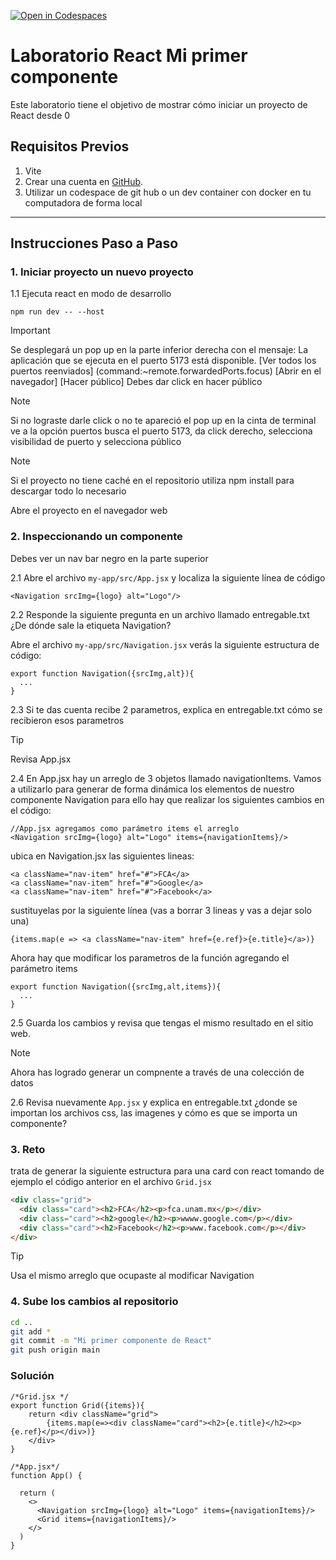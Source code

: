 [![Open in Codespaces](https://classroom.github.com/assets/launch-codespace-2972f46106e565e64193e422d61a12cf1da4916b45550586e14ef0a7c637dd04.svg)](https://classroom.github.com/open-in-codespaces?assignment_repo_id=19626696)
# Laboratorio React Mi primer componente

Este laboratorio tiene el objetivo de mostrar cómo iniciar un proyecto de React desde 0

## Requisitos Previos

1. Vite
2. Crear una cuenta en [GitHub](https://github.com/).
3. Utilizar un codespace de git hub o un dev container con docker en tu computadora de forma local

---

## Instrucciones Paso a Paso

### 1. Iniciar proyecto un nuevo proyecto

1.1 Ejecuta react en modo de desarrollo

```
npm run dev -- --host
```

> [!IMPORTANT]
> Se desplegará un pop up en la parte inferior derecha con el mensaje: La aplicación que se ejecuta en el puerto 5173 está disponible. 
> [Ver todos los puertos reenviados] (command:~remote.forwardedPorts.focus) [Abrir en el navegador] [Hacer público] Debes dar click en hacer público

> [!NOTE]
>Si no lograste darle click o no te apareció el pop up en la cinta de terminal ve a la opción puertos busca el puerto 5173, da click derecho, selecciona visibilidad de puerto y selecciona público

> [!NOTE]
>Si el proyecto no tiene caché en el repositorio utiliza npm install para descargar todo lo necesario

Abre el proyecto en el navegador web

### 2. Inspeccionando un componente

Debes ver un nav bar negro en la parte superior

2.1 Abre el archivo ```my-app/src/App.jsx``` y localiza la siguiente línea de código

```React
<Navigation srcImg={logo} alt="Logo"/>
```
2.2 Responde la siguiente pregunta en un archivo llamado entregable.txt
¿De dónde sale la etiqueta Navigation?

Abre el archivo ```my-app/src/Navigation.jsx``` 
verás la siguiente estructura de código:
```
export function Navigation({srcImg,alt}){
  ...
}
```
2.3 Si te das cuenta recibe 2 parametros, explica en entregable.txt cómo se recibieron esos parametros
> [!TIP]
>Revisa App.jsx

2.4 En App.jsx hay un arreglo de 3 objetos llamado navigationItems. Vamos a utilizarlo para generar de forma dinámica los elementos de nuestro componente Navigation para ello hay que realizar los siguientes cambios en el código:
```React
//App.jsx agregamos como parámetro items el arreglo
<Navigation srcImg={logo} alt="Logo" items={navigationItems}/>
```

ubica en Navigation.jsx las siguientes lineas:
```React
<a className="nav-item" href="#">FCA</a>
<a className="nav-item" href="#">Google</a>
<a className="nav-item" href="#">Facebook</a>
```
sustituyelas por la siguiente línea (vas a borrar 3 lineas y vas a dejar solo una)
```React
{items.map(e => <a className="nav-item" href={e.ref}>{e.title}</a>)}
```
Ahora hay que modificar los parametros de la función agregando el parámetro items

```Reeact
export function Navigation({srcImg,alt,items}){
  ...
}
```
2.5 Guarda los cambios y revisa que tengas el mismo resultado en el sitio web.

> [!NOTE]
> Ahora has logrado generar un compnente a través de una colección de datos

2.6 Revisa nuevamente ```App.jsx``` y explica en entregable.txt ¿donde se importan los archivos css, las imagenes y cómo es que se importa un componente?


### 3. Reto

trata de generar la siguiente estructura para una card con react tomando de ejemplo el código anterior en el archivo ```Grid.jsx```

```HTML
<div class="grid">
  <div class="card"><h2>FCA</h2><p>fca.unam.mx</p></div>
  <div class="card"><h2>google</h2><p>wwww.google.com</p></div>
  <div class="card"><h2>Facebook</h2><p>www.facebook.com</p></div>
</div>
```
> [!TIP]
> Usa el mismo arreglo que ocupaste al modificar Navigation


### 4. Sube los cambios al repositorio
```bash
cd ..
git add *
git commit -m "Mi primer componente de React"
git push origin main
```

### Solución

```React
/*Grid.jsx */
export function Grid({items}){
    return <div className="grid">
        {items.map(e=><div className="card"><h2>{e.title}</h2><p>{e.ref}</p></div>)}       
    </div>
}
```
```React
/*App.jsx*/
function App() {

  return (
    <>
      <Navigation srcImg={logo} alt="Logo" items={navigationItems}/>
      <Grid items={navigationItems}/>
    </>
  )
}
```